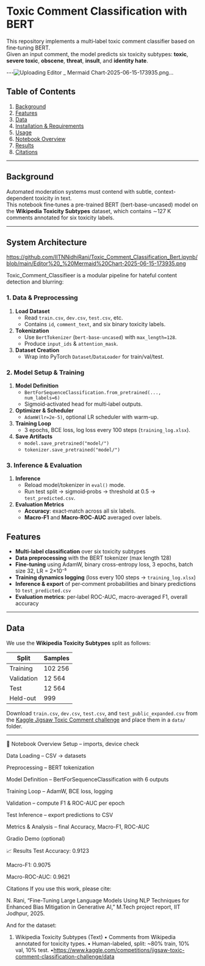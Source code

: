 
# Toxic Comment Classification with BERT

This repository implements a multi‐label toxic comment classifier based on fine‐tuning BERT.  
Given an input comment, the model predicts six toxicity subtypes: **toxic**, **severe toxic**, **obscene**, **threat**, **insult**, and **identity hate**.

---![Uploading Editor _ Mermaid Chart-2025-06-15-173935.png…]()


##  Table of Contents

1. [Background](#background)  
2. [Features](#features)  
3. [Data](#data)  
4. [Installation & Requirements](#installation--requirements)  
5. [Usage](#usage)  
6. [Notebook Overview](#notebook-overview)  
7. [Results](#results)  
8. [Citations](#citations)  

---

## Background

Automated moderation systems must contend with subtle, context-dependent toxicity in text.  
This notebook fine‐tunes a pre-trained BERT (bert-base-uncased) model on the **Wikipedia Toxicity Subtypes** dataset, which contains ∼127 K comments annotated for six toxicity labels.

---

##  System Architecture
https://github.com/IITNNidhiRani/Toxic_Comment_Classification_Bert.ipynb/blob/main/Editor%20_%20Mermaid%20Chart-2025-06-15-173935.png


Toxic_Comment_Classifieer is a modular pipeline for hateful content detection and blurring:

### 1. Data & Preprocessing  
1. **Load Dataset**  
   - Read `train.csv`, `dev.csv`, `test.csv`, etc.  
   - Contains `id`, `comment_text`, and six binary toxicity labels.  
2. **Tokenization**  
   - Use `BertTokenizer` (`bert-base-uncased`) with `max_length=128`.  
   - Produce `input_ids` & `attention_mask`.  
3. **Dataset Creation**  
   - Wrap into PyTorch `Dataset`/`DataLoader` for train/val/test.  

### 2. Model Setup & Training  
1. **Model Definition**  
   - `BertForSequenceClassification.from_pretrained(..., num_labels=6)`  
   - Sigmoid‐activated head for multi‐label outputs.  
2. **Optimizer & Scheduler**  
   - `AdamW(lr=2e-5)`, optional LR scheduler with warm-up.  
3. **Training Loop**  
   - 3 epochs, BCE loss, log loss every 100 steps (`training_log.xlsx`).  
4. **Save Artifacts**  
   - `model.save_pretrained("model/")`  
   - `tokenizer.save_pretrained("model/")`  

### 3. Inference & Evaluation  
1. **Inference**  
   - Reload model/tokenizer in `eval()` mode.  
   - Run test split → sigmoid‐probs → threshold at 0.5 → `test_predicted.csv`.  
2. **Evaluation Metrics**  
   - **Accuracy**: exact‐match across all six labels.  
   - **Macro‐F1** and **Macro‐ROC‐AUC** averaged over labels.  
 
##  Features

- **Multi‐label classification** over six toxicity subtypes  
- **Data preprocessing** with the BERT tokenizer (max length 128)  
- **Fine-tuning** using AdamW, binary cross-entropy loss, 3 epochs, batch size 32, LR = 2×10⁻⁵  
- **Training dynamics logging** (loss every 100 steps → `training_log.xlsx`)  
- **Inference & export** of per‐comment probabilities and binary predictions to `test_predicted.csv`  
- **Evaluation metrics**: per‐label ROC-AUC, macro-averaged F1, overall accuracy  

---

## Data

We use the **Wikipedia Toxicity Subtypes** split as follows:

| Split       | Samples  |
| ----------- | -------- |
| Training    | 102 256  |
| Validation  | 12 564   |
| Test        | 12 564   |
| Held-out    | 999      |

Download `train.csv`, `dev.csv`, `test.csv`, and `test_public_expanded.csv` from the [Kaggle Jigsaw Toxic Comment challenge](https://kaggle.com/competitions/jigsaw-toxic-comment-classification-challenge) and place them in a `data/` folder.

---



📓 Notebook Overview
Setup – imports, device check

Data Loading – CSV → datasets

Preprocessing – BERT tokenization

Model Definition – BertForSequenceClassification with 6 outputs

Training Loop – AdamW, BCE loss, logging

Validation – compute F1 & ROC-AUC per epoch

Test Inference – export predictions to CSV

Metrics & Analysis – final Accuracy, Macro-F1, ROC-AUC

Gradio Demo (optional)

📈 Results
Test Accuracy: 0.9123

Macro-F1: 0.9075

Macro-ROC-AUC: 0.9621

Citations
If you use this work, please cite:

N. Rani, “Fine-Tuning Large Language Models Using NLP Techniques for Enhanced Bias Mitigation in Generative AI,” M.Tech project report, IIT Jodhpur, 2025.

And for the dataset:

1. Wikipedia Toxicity Subtypes (Text)
• Comments from Wikipedia annotated for toxicity types.
• Human-labeled, split: ~80% train, 10% val, 10% test.
•https://www.kaggle.com/competitions/jigsaw-toxic-comment-classification-challenge/data
